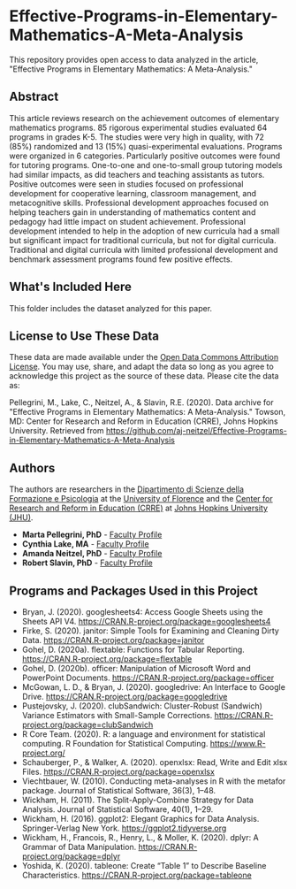 # Effective-Programs-in-Elementary-Mathematics-A-Meta-Analysis
This repository provides open access to data analyzed in the article, "Effective Programs in Elementary Mathematics: A Meta-Analysis."

## Abstract
This article reviews research on the achievement outcomes of elementary mathematics programs. 85 rigorous experimental studies evaluated 64 programs in grades K-5. The studies were very high in quality, with 72 (85%) randomized and 13 (15%) quasi-experimental evaluations. Programs were organized in 6 categories. Particularly positive outcomes were found for tutoring programs. One-to-one and one-to-small group tutoring models had similar impacts, as did teachers and teaching assistants as tutors. Positive outcomes were seen in studies focused on professional development for cooperative learning, classroom management, and metacognitive skills. Professional development approaches focused on helping teachers gain in understanding of mathematics content and pedagogy had little impact on student achievement. Professional development intended to help in the adoption of new curricula had a small but significant impact for traditional curricula, but not for digital curricula. Traditional and digital curricula with limited professional development and benchmark assessment programs found few positive effects. 

## What's Included Here
This folder includes the dataset analyzed for this paper.

## License to Use These Data
These data are made available under the [Open Data Commons Attribution License](https://opendatacommons.org/licenses/by/1.0/). You may use, share, and adapt the data so long as you agree to acknowledge this project as the source of these data. Please cite the data as:

Pellegrini, M., Lake, C., Neitzel, A., & Slavin, R.E. (2020). Data archive for "Effective Programs in Elementary Mathematics: A Meta-Analysis." Towson, MD: Center for Research and Reform in Education (CRRE), Johns Hopkins University. Retrieved from https://github.com/aj-neitzel/Effective-Programs-in-Elementary-Mathematics-A-Meta-Analysis

## Authors
The authors are researchers in the [Dipartimento di Scienze della Formazione e Psicologia](https://www.forlilpsi.unifi.it/index.php) at the [University of Florence](https://www.unifi.it/) and the [Center for Research and Reform in Education (CRRE)](https://education.jhu.edu/crre/) at [Johns Hopkins University (JHU)](https://www.jhu.edu/).

* **Marta Pellegrini, PhD** - [Faculty Profile](https://www.unifi.it/p-doc2-0-0-A-3f2b3c29392f2d.html)
* **Cynthia Lake, MA** - [Faculty Profile](https://education.jhu.edu/directory/cynthia-lake-ma/) 
* **Amanda Neitzel, PhD** - [Faculty Profile](https://education.jhu.edu/directory/amanda-inns-phd/)
* **Robert Slavin, PhD** - [Faculty Profile](https://education.jhu.edu/directory/robert-e-slavin-phd/)

## Programs and Packages Used in this Project
* Bryan, J. (2020). googlesheets4: Access Google Sheets using the Sheets API V4. https://CRAN.R-project.org/package=googlesheets4
* Firke, S. (2020). janitor: Simple Tools for Examining and Cleaning Dirty Data. https://CRAN.R-project.org/package=janitor
* Gohel, D. (2020a). flextable: Functions for Tabular Reporting. https://CRAN.R-project.org/package=flextable
* Gohel, D. (2020b). officer: Manipulation of Microsoft Word and PowerPoint Documents. https://CRAN.R-project.org/package=officer
* McGowan, L. D., & Bryan, J. (2020). googledrive: An Interface to Google Drive. https://CRAN.R-project.org/package=googledrive
* Pustejovsky, J. (2020). clubSandwich: Cluster-Robust (Sandwich) Variance Estimators with Small-Sample Corrections. https://CRAN.R-project.org/package=clubSandwich
* R Core Team. (2020). R: a language and environment for statistical computing. R Foundation for Statistical Computing. https://www.R-project.org/
* Schauberger, P., & Walker, A. (2020). openxlsx: Read, Write and Edit xlsx Files. https://CRAN.R-project.org/package=openxlsx
* Viechtbauer, W. (2010). Conducting meta-analyses in R with the metafor package. Journal of Statistical Software, 36(3), 1–48.
* Wickham, H. (2011). The Split-Apply-Combine Strategy for Data Analysis. Journal of Statistical Software, 40(1), 1–29.
* Wickham, H. (2016). ggplot2: Elegant Graphics for Data Analysis. Springer-Verlag New York. https://ggplot2.tidyverse.org
* Wickham, H., Francois, R., Henry, L., & Moller, K. (2020). dplyr: A Grammar of Data Manipulation. https://CRAN.R-project.org/package=dplyr
* Yoshida, K. (2020). tableone: Create “Table 1” to Describe Baseline Characteristics. https://CRAN.R-project.org/package=tableone

